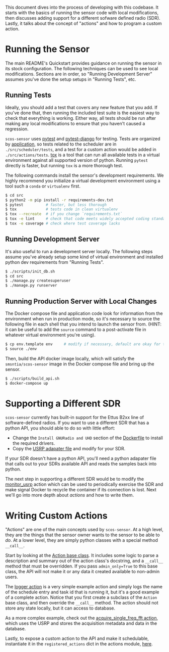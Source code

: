 This document dives into the process of developing with this codebase. It
starts with the basics of running the sensor code with local modifications,
then discusses adding support for a different sofware defined radio (SDR).
Lastly, it talks about the concept of "actions" and how to program a custom
action.

Running the Sensor
==================

The main README's Quickstart provides guidance on running the sensor in its
stock configuration. The following techniques can be used to see local
modifications. Sections are in order, so "Running Development Server" assumes
you've done the setup setups in "Running Tests", etc.

Running Tests
-------------

Ideally, you should add a test that covers any new feature that you add. If
you've done that, then running the included test suite is the easiest way to
check that everything is working. Either way, all tests should be run after
making any local modifications to ensure that you haven't caused a regression.

`scos-sensor` uses [pytest](https://docs.pytest.org/en/latest/) and
[pytest-django](https://pytest-django.readthedocs.io/en/latest/) for testing.
Tests are organized by
[application](https://docs.djangoproject.com/en/dev/ref/applications/#projects-and-applications),
so tests related to the scheduler are in `./src/scheduler/tests`, and a test
for a custom action would be added in `./src/actions/tests`.
[tox](https://tox.readthedocs.io/en/latest/) is a tool that can run all
available tests in a virtual environment against all supported version of
python. Running `pytest` directly is faster, but running `tox` is a more
thorough test.

The following commands install the sensor's development requirements. We highly
recommend you initialize a virtual development environment using a tool such a
`conda` or `virtualenv` first.

```bash
$ cd src
$ python2 -m pip install -r requirements-dev.txt
$ pytest          # faster, but less thorough
$ tox             # tests code in clean virtualenv
$ tox --recreate  # if you change `requirements.txt`
$ tox -e lint     # check that code meets widely accepted coding standards
$ tox -e coverage # check where test coverage lacks
```

Running Development Server
--------------------------

It's also useful to run a development server locally. The following steps
assume you've already setup some kind of virtual environment and installed
python dev requirements from "Running Tests".

```bash
$ ./scripts/init_db.sh
$ cd src
$ ./manage.py createsuperuser
$ ./manage.py runserver
```

Running Production Server with Local Changes
--------------------------------------------

The Docker compose file and application code look for information from the
environment when run in production mode, so it's necessary to source the
following file in each shell that you intend to launch the sensor from. (HINT:
it can be useful to add the `source` command to a post-activate file in
whatever virtual environment you're using).

```bash
$ cp env.template env     # modify if necessary, default are okay for testing
$ source ./env
```

Then, build the API docker image locally, which will satisfy the
`smsntia/scos-sensor` image in the Docker compose file and bring up the sensor.

```bash
$ ./scripts/build_api.sh
$ docker-compose up
```


Supporting a Different SDR
==========================

`scos-sensor` currently has built-in support for the Ettus B2xx line of
software-defined radios. If you want to use a different SDR that has a python
API, you should able to do so with little effort:

 - Change the `Install GNURadio and UHD` section of the
   [Dockerfile](Dockerfile) to install the required drivers.
 - Copy the [USRP adapater file](src/actions/usrp.py) and modify for your SDR.

If your SDR doesn't have a python API, you'll need a python adapater file that
calls out to your SDRs available API and reads the samples back into python.

The next step in supporting a different SDR would be to modify the
[monitor_usrp](src/actions/monitor_usrp.py) action which can be used to
periodically exercise the SDR and make signal Docker to recycle the container
if its connection is lost. Next we'll go into more depth about _actions_ and
how to write them.


Writing Custom Actions
======================

"Actions" are one of the main concepts used by `scos-sensor`. At a high level,
they are the things that the sensor owner wants to the sensor to be able to
_do_. At a lower level, they are simply python classes with a special method
`__call__`.

Start by looking at the [Action base class](src/actions/base.py). It includes
some logic to parse a description and summary out of the action class's
docstring, and a `__call__` method that must be overridden. If you pass
`admin_only=True` to this base class, the API will not make it or any data it
created available to non-admin users.

The [logger action](src/actions/logger.py) is a very simple example action and
simply logs the name of the schedule entry and task id that is running it, but
it's a good example of a complete action. Notice that you first create a
subclass of the `Action` base class, and then override the `__call__` method.
The action should not store any state locally, but it can access to database.

As a more complex example, check out the [acquire_single_freq_fft
action](src/actions/acquire_single_freq_fft.py), which uses the USRP and stores
the acquisition metadata and data in the database.

Lastly, to expose a custom action to the API and make it schedulable,
instantiate it in the `registered_actions` dict in the actions module,
[here](src/actions/__init__.py).
